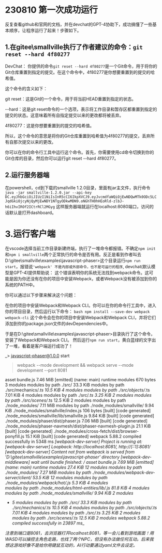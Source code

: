 # 230810 第一次成功运行
反复查看github和官网的文档，并在devchat的GPT-4协助下，成功搞懂了一些基本顺序，让程序运行了起来！步骤如下。

## 1.在gitee\smallville执行了作者建议的命令：`git reset --hard 4f80277`
DevChat：
你提供的命令`git reset --hard 4f80277`是一个Git命令，用于将你的Git仓库重置到指定的提交。在这个命令中，4f80277是你想要重置到的提交的哈希值。

这个命令的含义如下：

git reset：这是Git的一个命令，用于将当前HEAD重置到指定的状态。

--hard：这是git reset命令的一个选项，表示将工作目录和暂存区都重置到指定的提交的状态。这意味着所有自指定提交以来的更改都将被丢弃。

4f80277：这是你想要重置到的提交的哈希值。

所以，这个命令的意思是将你的Git仓库重置到哈希值为4f80277的提交，丢弃所有自那次提交以来的更改。

你可以在你的命令行工具中运行这个命令。首先，你需要使用cd命令切换到你的Git仓库的目录，然后你可以运行git reset --hard 4f80277。

## 2.运行服务器端
在powershell，cd到下载的smallville 1.2.0目录，里面有jar主文件，执行命令`java -jar smallville-1.2.0.jar --api-key DC.eyJhbGciOiJIUzI1NiIsInR5cCI6IkpXVCJ9.eyJvcmdfaWQiOjEwNDQwMTk0ODc5LCJqdGkiOjcyNjQyMjEwNDY1NTgyODkwMDN9.oNGhTH0hHEoRld-zlbJ-h6iIhvIROf2ICtrRCl2MGyg`
这样服务器端就运行在localhost:8080端口，访问的话默认是打开dashboard。

# 3.运行客户端
在vscode选择当前工作目录新建终端，执行了一堆命令都报错。不确定`npm init`和`npm i smallville`两个正常执行的命令是否有用。反正是看到作者叫去D:\gitee\smallville\examples\javascript-phaser>这个目录运行`npm run start`，报错说`'webpack' 不是内部或外部命令，也不是可运行的程序`, devchat(默认模型是GPT-4)提供帮助说：
这个错误表明你的系统无法找到webpack命令。这可能是因为你还没有在你的项目中安装Webpack，或者Webpack没有被添加到你的系统的PATH中。

你可以通过以下步骤来解决这个问题：

在你的项目中安装Webpack和Webpack CLI。你可以在你的命令行工具中，进入你的项目目录，然后运行以下命令：
`bash
npm install --save-dev webpack webpack-cli`
这个命令会在你的项目中安装Webpack和Webpack CLI，并将它们添加到你的package.json文件的devDependencies中。

于是在D:\gitee\smallville\examples\javascript-phaser>目录执行了这个命令，安装了Webpack和Webpack CLI。
然后运行`npm run start`，黄白蓝绿的文字出了一堆，看着是客户端运行成功了！

_> javascript-phaser@1.0.0 start
> webpack --mode development && webpack serve --mode development --port 8081

asset bundle.js 7.46 MiB [emitted] (name: main)
runtime modules 670 bytes 3 modules
modules by path ./src/ 33.3 KiB
  modules by path ./src/mechanics/*.ts 10.5 KiB 4 modules
  modules by path ./src/objects/*.ts 7.01 KiB 4 modules
  modules by path ./src/*.ts 3.25 KiB 2 modules
  modules by path ./src/scenes/*.ts 12.5 KiB 2 modules
modules by path ./node_modules/ 7.11 MiB
  modules by path ./node_modules/smallville/ 9.94 KiB
    ./node_modules/smallville/index.js 106 bytes [built] [code generated]  
    ./node_modules/smallville/lib/smallville.js 9.84 KiB [built] [code generated]
  ./node_modules/phaser/dist/phaser.js 7.06 MiB [built] [code generated]   
  ./node_modules/phaser-navmesh/dist/phaser-navmesh-plugin.js 21.1 KiB [built] [code generated]
  ./node_modules/cross-fetch/dist/browser-ponyfill.js 15.1 KiB [built] [code generated]
webpack 5.88.2 compiled successfully in 5348 ms
<i> [webpack-dev-server] Project is running at:
<i> [webpack-dev-server] Loopback: http://localhost:8081/, http://[::1]:8081/
<i> [webpack-dev-server] Content not from webpack is served from 'D:\gitee\smallville\examples\javascript-phaser' directory
<i> [webpack-dev-middleware] wait until bundle finished: /
asset bundle.js 7.69 MiB [emitted] (name: main)
runtime modules 27.4 KiB 12 modules
modules by path ./node_modules/ 7.27 MiB
  modules by path ./node_modules/webpack-dev-server/client/ 53.5 KiB 12 modules
  modules by path ./node_modules/webpack/hot/*.js 5.3 KiB 4 modules        
  modules by path ./node_modules/html-entities/lib/*.js 81.8 KiB 4 modules 
  modules by path ./node_modules/smallville/ 9.94 KiB 2 modules
  + 5 modules
modules by path ./src/ 33.3 KiB
  modules by path ./src/mechanics/*.ts 10.5 KiB 4 modules
  modules by path ./src/objects/*.ts 7.01 KiB 4 modules
  modules by path ./src/*.ts 3.25 KiB 2 modules
  modules by path ./src/scenes/*.ts 12.5 KiB 2 modules
webpack 5.88.2 compiled successfully in 23897 ms_

注意到端口是8081，去浏览器打开localhost:8081，等一会儿看到游戏画面！用WASD可以操控主角色走路，也找了两个NPC，但没有办法做任何互动。后来我想这游戏好像不是给你用键鼠互动的，AI行动要通过yaml文件去设定。